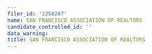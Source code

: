 ```yaml
---
filer_id: '1250247'
name: SAN FRANCISCO ASSOCIATION OF REALTORS
candidate_controlled_id: ''
data_warning: 
title: SAN FRANCISCO ASSOCIATION OF REALTORS
---
```

